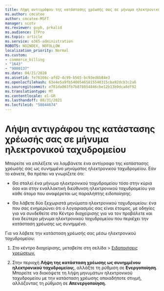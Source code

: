 ```yaml
---
title: Λήψη αντιγράφου της κατάστασης χρέωσής σας σε μήνυμα ηλεκτρονικού ταχυδρομείου
ms.author: cmcatee
author: cmcatee-MSFT
manager: scotv
ms.reviewer: guyb, prkalid
ms.audience: ITPro
ms.topic: article
ms.service: o365-administration
ROBOTS: NOINDEX, NOFOLLOW
localization_priority: Normal
ms.custom:
- commerce_billing
- "1643"
- "9000137"
ms.date: 04/21/2020
ms.assetid: fe76166c-afd2-4c99-b565-bc93ed6b84e3
ms.openlocfilehash: 63e4e5a9fb54005465815540315cba92dcb3c2a6
ms.sourcegitcommit: e781da003fb7b878854846cbe12b13b9dca8df92
ms.translationtype: MT
ms.contentlocale: el-GR
ms.lasthandoff: 08/31/2021
ms.locfileid: "58844674"
---
```

# <a name="receive-copy-of-your-billing-statement-in-email"></a>Λήψη αντιγράφου της κατάστασης χρέωσής σας σε μήνυμα ηλεκτρονικού ταχυδρομείου

Μπορείτε να επιλέξετε να λαμβάνετε ένα αντίγραφο της κατάστασης χρέωσής σας ως συνημμένο μηνύματος ηλεκτρονικού ταχυδρομείου. Εάν το κάνετε, θα πρέπει να γνωρίζετε ότι:
  
- Θα σταλεί ένα μήνυμα ηλεκτρονικού ταχυδρομείου τόσο στην κύρια όσο και στην εναλλακτική διεύθυνση ηλεκτρονικού ταχυδρομείου για κάθε άτομο που αναφέρεται ως παραλήπτης ειδοποίησης.

- Θα λάβετε δύο ξεχωριστά μηνύματα ηλεκτρονικού ταχυδρομείου: ένα που σας ενημερώνει ότι ο λογαριασμός σας είναι έτοιμος, με οδηγίες για να συνδεθείτε στο Κέντρο διαχείρισης για να τον προβάλετε και ένα δεύτερο μήνυμα ηλεκτρονικού ταχυδρομείου που περιέχει την κατάσταση χρέωσης ως συνημμένο.

Για να λάβετε την κατάσταση χρέωσής σας μέσω ηλεκτρονικού ταχυδρομείου:
  
1. Στο κέντρο διαχείρισης, μεταβείτε στη σελίδα  \> [Ειδοποιήσεις χρεώσεων.](https://go.microsoft.com/fwlink/p/?linkid=853212)

2. Στην περιοχή **Λήψη της κατάσταση χρέωσης ως συνημμένου ηλεκτρονικού ταχυδρομείου;**, αλλάξτε τη ρύθμιση σε **Ενεργοποίηση**. Μπορείτε να διακόψετε τη λήψη μηνυμάτων ηλεκτρονικού ταχυδρομείου με την κατάσταση χρέωσης οποιαδήποτε στιγμή, αλλάζοντας τη ρύθμιση σε **Απενεργοποίηση.**